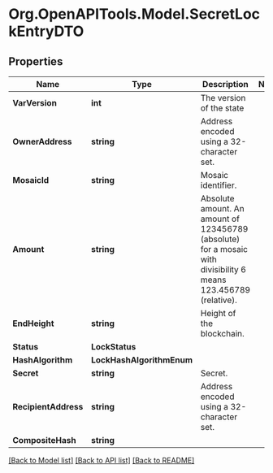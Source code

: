 # Org.OpenAPITools.Model.SecretLockEntryDTO

## Properties

Name | Type | Description | Notes
------------ | ------------- | ------------- | -------------
**VarVersion** | **int** | The version of the state | 
**OwnerAddress** | **string** | Address encoded using a 32-character set. | 
**MosaicId** | **string** | Mosaic identifier. | 
**Amount** | **string** | Absolute amount. An amount of 123456789 (absolute) for a mosaic with divisibility 6 means 123.456789 (relative). | 
**EndHeight** | **string** | Height of the blockchain. | 
**Status** | **LockStatus** |  | 
**HashAlgorithm** | **LockHashAlgorithmEnum** |  | 
**Secret** | **string** | Secret. | 
**RecipientAddress** | **string** | Address encoded using a 32-character set. | 
**CompositeHash** | **string** |  | 

[[Back to Model list]](../README.md#documentation-for-models) [[Back to API list]](../README.md#documentation-for-api-endpoints) [[Back to README]](../README.md)

